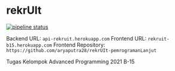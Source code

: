 # rekrUIt

[![pipeline status](https://gitlab.com/ap_b15/rekrUIt/badges/master/pipeline.svg)](https://gitlab.com/ap_b15/rekrUIt/-/commits/master)

Backend URL: `api-rekruit.herokuapp.com`
Frontend URL: `rekruit-b15.herokuapp.com`
Frontend Repository: `https://github.com/aryaputra28/rekrUIt-pemrogramanLanjut`

Tugas Kelompok Advanced Programming 2021 B-15
